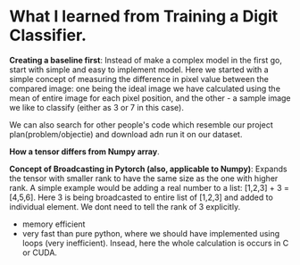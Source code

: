 # What I learned from Training a Digit Classifier.

**Creating a baseline first**: 
Instead of make a complex model in the first go, start with simple and easy to implement model.
Here we started with a simple concept of measuring the difference in pixel value between the compared image: one being the ideal image we have calculated using 
the mean of entire image for each pixel position, and the other - a sample image we like to classify (either as 3 or 7 in this case).

We can also search for other people's code which resemble our project plan(problem/objectie) and download adn run it on our dataset. 

**How a tensor differs from Numpy array**.

**Concept of Broadcasting in Pytorch (also, applicable to Numpy)**:
Expands the tensor with smaller rank to have the same size as the one with higher rank.
A simple example would be adding a real number to a list: [1,2,3] + 3 = [4,5,6]. Here 3 is being broadcasted to entire list of [1,2,3] and added to individual element.
We dont need to tell the rank of 3 explicitly. 

* memory efficient 
* very fast than pure python, where we should have implemented using loops (very inefficient). Insead, here the whole calculation is occurs in C or CUDA. 

